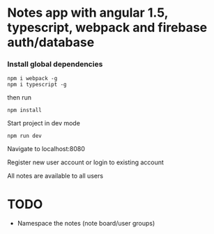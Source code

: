 # Notes app with angular 1.5, typescript, webpack and firebase auth/database

### Install global dependencies
```
npm i webpack -g
npm i typescript -g
```
then run
```
npm install
```
Start project in dev mode
```
npm run dev
```

Navigate to localhost:8080

Register new user account or login to existing account

All notes are available to all users

# TODO
+ Namespace the notes (note board/user groups)